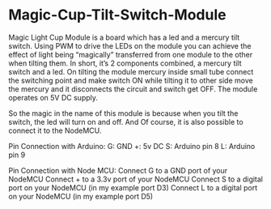 # Magic-Cup-Tilt-Switch-Module

Magic Light Cup Module is a board which has a led and a mercury tilt switch. Using PWM to drive the LEDs on the module you can achieve the effect of light being “magically” transferred from one module to the other when tilting them. In short, it’s 2 components combined, a mercury tilt switch and a led. On tilting the module mercury inside small tube connect the switching point and make switch ON while tilting it to other side move the mercury and it disconnects the circuit and switch get OFF. The module operates on 5V DC supply.

So the magic in the name of this module is because when you tilt the switch, the led will turn on and off. And Of course, it is also possible to connect it to the NodeMCU.

Pin Connection with Arduino:
G: GND
+:  5v DC
S:  Arduino pin 8
L: Arduino pin 9

Pin Connection with Node MCU:
Connect G to a GND port of your NodeMCU
Connect + to a 3.3v port of your NodeMCU
Connect S to a digital port on your NodeMCU (in my example port D3)
Connect L to a digital port on your NodeMCU (in my example port D5)
